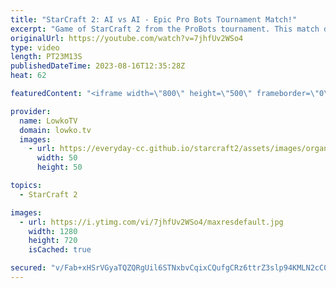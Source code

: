 ```yaml
---
title: "StarCraft 2: AI vs AI - Epic Pro Bots Tournament Match!"
excerpt: "Game of StarCraft 2 from the ProBots tournament. This match does not feature two humans that play against each other, instead it is a game between two custom made AIs (artificial intelligence). The gameplay reminds me a lot of Google's AlphaStar, but with far more APM.  Pro Bots YouTube channel: https://www.youtube.com/@ProBotsAI"
originalUrl: https://youtube.com/watch?v=7jhfUv2WSo4
type: video
length: PT23M13S
publishedDateTime: 2023-08-16T12:35:28Z
heat: 62

featuredContent: "<iframe width=\"800\" height=\"500\" frameborder=\"0\" src=\"https://www.youtube.com/embed/7jhfUv2WSo4\" allow=\"accelerometer; autoplay; encrypted-media; gyroscope; picture-in-picture\" allowfullscreen></iframe>"

provider:
  name: LowkoTV
  domain: lowko.tv
  images:
    - url: https://everyday-cc.github.io/starcraft2/assets/images/organizations/lowko.tv-50x50.jpg
      width: 50
      height: 50

topics:
  - StarCraft 2

images:
  - url: https://i.ytimg.com/vi/7jhfUv2WSo4/maxresdefault.jpg
    width: 1280
    height: 720
    isCached: true

secured: "v/Fab+xHSrVGyaTQZQRgUil6STNxbvCqixCQufgCRz6ttrZ3slp94KMLN2cC0ZgcBwgP7ods59s5PlQZcHPuBxckXffAqmc01HH3n5NIl/PCNqozNmRleLvPWTDdfLazXIxc39bsIitx6KX6nZ8kLPPfNIPh136zrIfnzbGY6KKPVN01aar7MgOzZGBMnUBJMXVqdcwMMNzvM1tLmO3I50AOxBE12eVeKkwBjcRkmhDGyH1RxxS0doLVbIQokP4mUFeran3OpQXMrFVhWriA8OfbLvnjvJEeE/qNPI09ovYyX5PyghQpgWvH80WElblGzdTimZ+ZFqpL7bVWzrqF1Mc4dSkuhzRk77uxv+6U261hiDv7tzFJEgm+KlrrczyU+HjoBeG3s/FB8OyNUTiNAC9vBUqQGssPcjE3ioJnZ7xmUS+uWmpjddvpniv1c4oF;5X0Dd/QrSL4FJN9kbRTdFg=="
---
```


